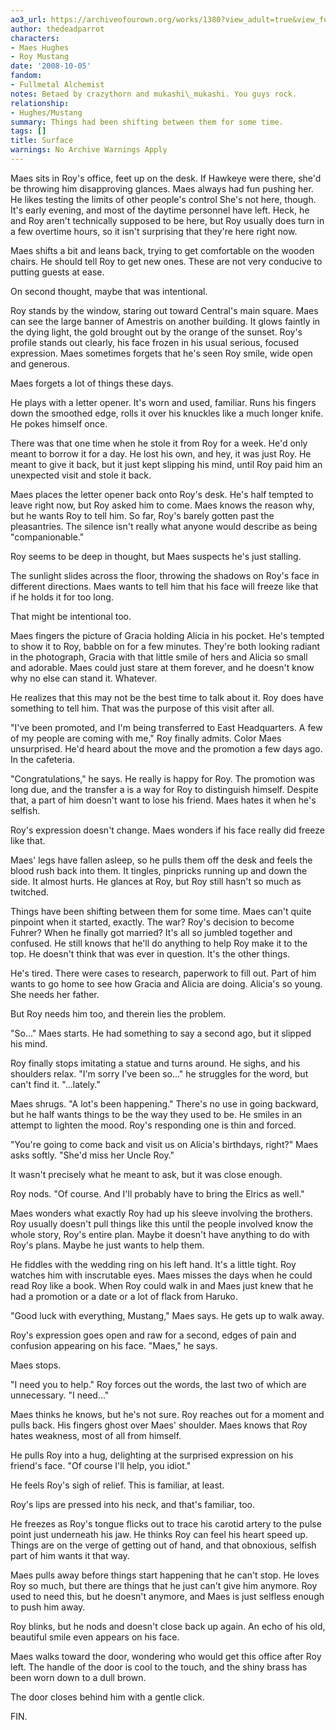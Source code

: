 ```yaml
---
ao3_url: https://archiveofourown.org/works/1380?view_adult=true&view_full_work=true
author: thedeadparrot
characters:
- Maes Hughes
- Roy Mustang
date: '2008-10-05'
fandom:
- Fullmetal Alchemist
notes: Betaed by crazythorn and mukashi\_mukashi. You guys rock.
relationship:
- Hughes/Mustang
summary: Things had been shifting between them for some time.
tags: []
title: Surface
warnings: No Archive Warnings Apply
---
```


Maes sits in Roy's office, feet up on the desk. If Hawkeye were there, she'd be throwing him disapproving glances. Maes always had fun pushing her. He likes testing the limits of other people's control She's not here, though. It's early evening, and most of the daytime personnel have left. Heck, he and Roy aren't technically supposed to be here, but Roy usually does turn in a few overtime hours, so it isn't surprising that they're here right now.

Maes shifts a bit and leans back, trying to get comfortable on the wooden chairs. He should tell Roy to get new ones. These are not very conducive to putting guests at ease.

On second thought, maybe that was intentional.

Roy stands by the window, staring out toward Central's main square. Maes can see the large banner of Amestris on another building. It glows faintly in the dying light, the gold brought out by the orange of the sunset. Roy's profile stands out clearly, his face frozen in his usual serious, focused expression. Maes sometimes forgets that he's seen Roy smile, wide open and generous.

Maes forgets a lot of things these days.

He plays with a letter opener. It's worn and used, familiar. Runs his fingers down the smoothed edge, rolls it over his knuckles like a much longer knife. He pokes himself once.

There was that one time when he stole it from Roy for a week. He'd only meant to borrow it for a day. He lost his own, and hey, it was just Roy. He meant to give it back, but it just kept slipping his mind, until Roy paid him an unexpected visit and stole it back.

Maes places the letter opener back onto Roy's desk. He's half tempted to leave right now, but Roy asked him to come. Maes knows the reason why, but he wants Roy to tell him. So far, Roy's barely gotten past the pleasantries. The silence isn't really what anyone would describe as being "companionable."

Roy seems to be deep in thought, but Maes suspects he's just stalling.

The sunlight slides across the floor, throwing the shadows on Roy's face in different directions. Maes wants to tell him that his face will freeze like that if he holds it for too long.

That might be intentional too.

Maes fingers the picture of Gracia holding Alicia in his pocket. He's tempted to show it to Roy, babble on for a few minutes. They're both looking radiant in the photograph, Gracia with that little smile of hers and Alicia so small and adorable. Maes could just stare at them forever, and he doesn't know why no else can stand it. Whatever.

He realizes that this may not be the best time to talk about it. Roy does have something to tell him. That was the purpose of this visit after all.

"I've been promoted, and I'm being transferred to East Headquarters. A few of my people are coming with me," Roy finally admits. Color Maes unsurprised. He'd heard about the move and the promotion a few days ago. In the cafeteria.

"Congratulations," he says. He really is happy for Roy. The promotion was long due, and the transfer a is a way for Roy to distinguish himself. Despite that, a part of him doesn't want to lose his friend. Maes hates it when he's selfish.

Roy's expression doesn't change. Maes wonders if his face really did freeze like that.

Maes' legs have fallen asleep, so he pulls them off the desk and feels the blood rush back into them. It tingles, pinpricks running up and down the side. It almost hurts. He glances at Roy, but Roy still hasn't so much as twitched.

Things have been shifting between them for some time. Maes can't quite pinpoint when it started, exactly. The war? Roy's decision to become Fuhrer? When he finally got married? It's all so jumbled together and confused. He still knows that he'll do anything to help Roy make it to the top. He doesn't think that was ever in question. It's the other things.

He's tired. There were cases to research, paperwork to fill out. Part of him wants to go home to see how Gracia and Alicia are doing. Alicia's so young. She needs her father.

But Roy needs him too, and therein lies the problem.

"So..." Maes starts. He had something to say a second ago, but it slipped his mind.

Roy finally stops imitating a statue and turns around. He sighs, and his shoulders relax. "I'm sorry I've been so..." he struggles for the word, but can't find it. "...lately."

Maes shrugs. "A lot's been happening." There's no use in going backward, but he half wants things to be the way they used to be. He smiles in an attempt to lighten the mood. Roy's responding one is thin and forced.

"You're going to come back and visit us on Alicia's birthdays, right?" Maes asks softly. "She'd miss her Uncle Roy."

It wasn't precisely what he meant to ask, but it was close enough.

Roy nods. "Of course. And I'll probably have to bring the Elrics as well."

Maes wonders what exactly Roy had up his sleeve involving the brothers. Roy usually doesn't pull things like this until the people involved know the whole story, Roy's entire plan. Maybe it doesn't have anything to do with Roy's plans. Maybe he just wants to help them.

He fiddles with the wedding ring on his left hand. It's a little tight. Roy watches him with inscrutable eyes. Maes misses the days when he could read Roy like a book. When Roy could walk in and Maes just knew that he had a promotion or a date or a lot of flack from Haruko.

"Good luck with everything, Mustang," Maes says. He gets up to walk away.

Roy's expression goes open and raw for a second, edges of pain and confusion appearing on his face. "Maes," he says.

Maes stops.

"I need you to help." Roy forces out the words, the last two of which are unnecessary. "I need..."

Maes thinks he knows, but he's not sure. Roy reaches out for a moment and pulls back. His fingers ghost over Maes' shoulder. Maes knows that Roy hates weakness, most of all from himself.

He pulls Roy into a hug, delighting at the surprised expression on his friend's face. "Of course I'll help, you idiot."

He feels Roy's sigh of relief. This is familiar, at least.

Roy's lips are pressed into his neck, and that's familiar, too.

He freezes as Roy's tongue flicks out to trace his carotid artery to the pulse point just underneath his jaw. He thinks Roy can feel his heart speed up. Things are on the verge of getting out of hand, and that obnoxious, selfish part of him wants it that way.

Maes pulls away before things start happening that he can't stop. He loves Roy so much, but there are things that he just can't give him anymore. Roy used to need this, but he doesn't anymore, and Maes is just selfless enough to push him away.

Roy blinks, but he nods and doesn't close back up again. An echo of his old, beautiful smile even appears on his face.

Maes walks toward the door, wondering who would get this office after Roy left. The handle of the door is cool to the touch, and the shiny brass has been worn down to a dull brown.

The door closes behind him with a gentle click.

FIN.